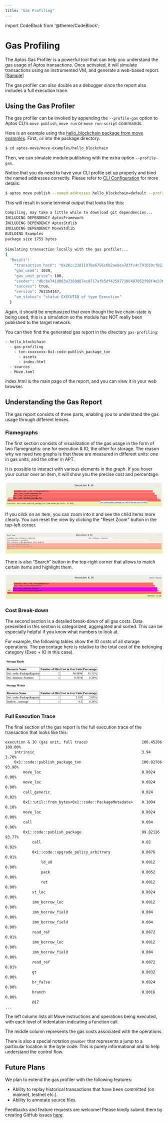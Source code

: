 ```yaml
---
title: "Gas Profiling"
---
```


import CodeBlock from '@theme/CodeBlock';

# Gas Profiling

The Aptos Gas Profiler is a powerful tool that can help you understand the gas usage of Aptos transactions.
Once activated, it will simulate transactions using an instrumented VM, and generate a web-based report. <a href="/gas-profiling/sample-report/index.html" target="_blank">[Sample]</a>

The gas profiler can also double as a debugger since the report also includes a full execution trace.

## Using the Gas Profiler

The gas profiler can be invoked by appending the `--profile-gas` option to Aptos CLI’s `move publish`, `move run` or `move run-script` commands.

Here is an example using the [hello_blockchain package from move examples](https://github.com/aptos-labs/aptos-core/tree/main/aptos-move/move-examples/hello_blockchain). First, `cd` into the package directory.

```bash
$ cd aptos-move/move-examples/hello_blockchain
```

Then, we can simulate module publishing with the extra option `--profile-gas`.

Notice that you do need to have your CLI profile set up properly and bind the named addresses correctly. Please refer to [CLI Configuration](../../../tools/aptos-cli/use-cli/cli-configuration#initialize-local-configuration-and-create-an-account) for more details.

```bash
$ aptos move publish --named-addresses hello_blockchain=default --profile-gas
```

This will result in some terminal output that looks like this:

```bash title="Output"
Compiling, may take a little while to download git dependencies...
INCLUDING DEPENDENCY AptosFramework
INCLUDING DEPENDENCY AptosStdlib
INCLUDING DEPENDENCY MoveStdlib
BUILDING Examples
package size 1755 bytes

Simulating transaction locally with the gas profiler...
{
  "Result": 
    "transaction_hash": "0x26cc23d11070e6756c6b2ae0ea7d3fc4c791b59cf821f268ba0f03eebb487543",
    "gas_used": 1039,
    "gas_unit_price": 100,
    "sender": "dbcbe741d003a7369d87ec8717afb5df425977106497052f96f4e236372f7dd5",
    "success": true,
    "version": 762354147,
    "vm_status": "status EXECUTED of type Execution"
  }

```

Again, it should be emphasized that even though the live chain-state is being used, this is a simulation so the module has NOT really been published to the target network.

You can then find the generated gas report in the directory `gas-profiling`:

```text title="Directory Layout"
- hello_blockchain
  - gas-profiling
    - txn-xxxxxxxx-0x1-code-publish_package_txn
      - assets
      - index.html
  - sources
  - Move.toml
```

index.html is the main page of the report, and you can view it in your web browser.

## Understanding the Gas Report

The gas report consists of three parts, enabling you to understand the gas usage through different lenses.

### Flamegraphs

The first section consists of visualization of the gas usage in the form of two flamegraphs: one for execution & IO, the other for storage.
The reason why we need two graphs is that these are measured in different units: one in gas units, and the other in APT.

It is possible to interact with various elements in the graph. If you hover your cursor over an item, it will show you the precise cost and percentage.
<!-- ![gas-profiling-flamegraph-0.png](../../../static/img/docs/gas-profiling-flamegraph-0.png) -->
![gas-profiling-flamegraph-0.png](../../../../../../static/img/docs/gas-profiling-flamegraph-0.png)

If you click on an item, you can zoom into it and see the child items more clearly.
You can reset the view by clicking the "Reset Zoom" button in the top-left corner.
<!-- ![gas-profiling-flamegraph-1.png](../../../static/img/docs/gas-profiling-flamegraph-1.png) -->
![gas-profiling-flamegraph-1.png](../../../../../../static/img/docs/gas-profiling-flamegraph-1.png)


There is also “Search” button in the top-right corner that allows to match certain items and highlight them.
<!-- ![gas-profiling-flamegraph-2.png](../../../static/img/docs/gas-profiling-flamegraph-2.png) -->
![gas-profiling-flamegraph-2.png](../../../../../../static/img/docs/gas-profiling-flamegraph-2.png)

### Cost Break-down

The second section is a detailed break-down of all gas costs. Data presented in this section is categorized, aggregated and sorted.
This can be especially helpful if you know what numbers to look at.

For example, the following tables show the IO costs of all storage operations.
The percentage here is relative to the total cost of the belonging category (Exec + IO in this case).

<!-- ![gas-profiling-cost-break-down-table.png](../../../static/img/docs/gas-profiling-cost-break-down-table.png) -->
![gas-profiling-cost-break-down-table.png](../../../../../../static/img/docs/gas-profiling-cost-break-down-table.png)

### Full Execution Trace

The final section of the gas report is the full execution trace of the transaction that looks like this:

```
execution & IO (gas unit, full trace)                        106.45206    100.00%
    intrinsic                                                3.94         3.70%
    0x1::code::publish_package_txn                           100.02706    93.96%
        move_loc                                             0.0024       0.00%
        move_loc                                             0.0024       0.00%
        call_generic                                         0.024        0.02%
        0x1::util::from_bytes<0x1::code::PackageMetadata>    0.1094       0.10%
        move_loc                                             0.0024       0.00%
        call                                                 0.064        0.06%
        0x1::code::publish_package                           99.82126     93.77%
            call                                             0.02         0.02%
            0x1::code::upgrade_policy_arbitrary              0.0076       0.01%
                ld_u8                                        0.0012       0.00%
                pack                                         0.0052       0.00%
                ret                                          0.0012       0.00%
            st_loc                                           0.0024       0.00%
            imm_borrow_loc                                   0.0012       0.00%
            imm_borrow_field                                 0.004        0.00%
            imm_borrow_field                                 0.004        0.00%
            read_ref                                         0.0072       0.01%
            imm_borrow_loc                                   0.0012       0.00%
            imm_borrow_field                                 0.004        0.00%
            read_ref                                         0.0072       0.01%
            gt                                               0.0032       0.00%
            br_false                                         0.0024       0.00%
            branch                                           0.0016       0.00%
            @17
...
```

The left column lists all Move instructions and operations being executed, with each level of indentation indicating a function call.

The middle column represents the gas costs associated with the operations.

There is also a special notation `@number` that represents a jump to a particular location in the byte code.
This is purely informational and to help understand the control flow.

## Future Plans

We plan to extend the gas profiler with the following features:

- Ability to replay historical transactions that have been committed (on mainnet, testnet etc.).
- Ability to annotate source files.

Feedbacks and feature requests are welcome! Please kindly submit them by creating GitHub issues [here](https://github.com/aptos-labs/aptos-core/issues).
